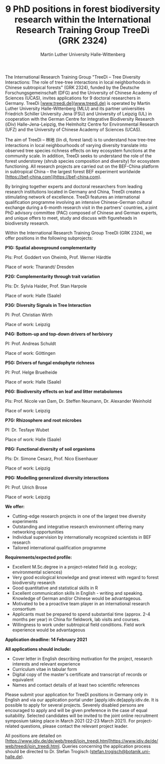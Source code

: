 ﻿---
layout: post
title: "9 PhD positions in forest biodiversity research within the International Research Training Group TreeDì (GRK 2324)"
author: Martin Luther University Halle-Wittenberg
categories: [ Article ]
image: assets/projects/job.jpg
tags: featured
---

The International Research Training Group "TreeDì – Tree Diversity Interactions: The role of tree-tree interactions in local neighborhoods in Chinese subtropical forests" (GRK 2324), funded by the Deutsche Forschungsgemeinschaft (DFG) and the University of Chinese Academy of Sciences (UCAS), invites applications for 9 doctoral researchers in Germany. TreeDì [www.treedi.de](www.treedi.de) is operated by Martin Luther University Halle-Wittenberg (MLU) and its partner universities Friedrich Schiller University Jena (FSU) and University of Leipzig (UL) in cooperation with the German Centre for Integrative Biodiversity Research (iDiv) Halle-Jena-Leipzig, the Helmholtz Centre for Environmental Research (UFZ) and the University of Chinese Academy of Sciences (UCAS).

The aim of TreeDì – 林地 (lín dì, forest land) is to understand how tree-tree interactions in local neighbourhoods of varying diversity translate into observed tree species richness effects on key ecosystem functions at the community scale. In addition, TreeDì seeks to understand the role of the forest understorey (shrub species composition and diversity) for ecosystem functioning. All research projects are carried out on the BEF-China platform in subtropical China – the largest forest BEF experiment worldwide [https://bef-china.com](https://bef-china.com).

By bringing together experts and doctoral researchers from leading research institutions located in Germany and China, TreeDì creates a stimulating network of excellence. TreeDì features an international qualification programme involving an intensive Chinese-German cultural exchange during a 6-month research visit in the partners' countries, a joint PhD advisory committee (PAC) composed of Chinese and German experts, and unique offers to meet, study and discuss with figureheads in biodiversity research.

Within the International Research Training Group TreeDì (GRK 2324), we offer positions in the following subprojects:

<strong><strong>P1G: Spatial aboveground complementarity</strong></strong>

PIs: Prof. Goddert von Oheimb, Prof. Werner Härdtle

Place of work: Tharandt/ Dresden


<strong><strong>P2G: Complementarity through trait variation</strong></strong>

PIs: Dr. Sylvia Haider, Prof. Stan Harpole

Place of work: Halle (Saale)


<strong><strong>P3G: Diversity Signals in Tree Interaction</strong></strong>

PI: Prof. Christian Wirth

Place of work: Leipzig


<strong><strong>P4G: Bottom-up and top-down drivers of herbivory</strong></strong>

PI: Prof. Andreas Schuldt

Place of work: Göttingen


<strong><strong>P5G: Drivers of fungal endophyte richness</strong></strong>

PI: Prof. Helge Bruelheide

Place of work: Halle (Saale)


<strong><strong>P6G: Biodiversity effects on leaf and litter metabolomes</strong></strong>

PIs: Prof. Nicole van Dam, Dr. Steffen Neumann, Dr. Alexander Weinhold

Place of work: Leipzig


<strong><strong>P7G: Rhizosphere and root microbes</strong></strong>

PI: Dr. Tesfaye Wubet

Place of work: Halle (Saale)


<strong><strong>P8G: Functional diversity of soil organisms</strong></strong>

PIs: Dr. Simone Cesarz, Prof. Nico Eisenhauer

Place of work: Leipzig


<strong><strong>P9G: Modelling generalized diversity interactions</strong></strong>

PI: Prof. Ulrich Brose

Place of work: Leipzig


<strong><strong>We offer:</strong></strong>

* Cutting-edge research projects in one of the largest tree diversity experiments
* Outstanding and integrative research environment offering many networking opportunities
* Individual supervision by internationally recognized scientists in BEF research
* Tailored international qualification programme

<strong><strong>Requirements/expected profile:</strong></strong>
* Excellent M.Sc.degree in a project-related field (e.g. ecology; environmental sciences)
* Very good ecological knowledge and great interest with regard to forest biodiversity research
* Good quantitative and statistical skills in R
* Excellent communication skills in English - writing and speaking. Knowledge of German and/or Chinese would be advantageous.
* Motivated to be a proactive team player in an international research consortium
* Applicants must be prepared to spend substantial time (approx. 2-4 months per year) in China for fieldwork, lab visits and courses.
* Willingness to work under subtropical field conditions. Field work experience would be advantageous

<strong><strong>Application deadline: 14 February 2021</strong></strong>

<strong><strong>All applications should include:</strong></strong>
* Cover letter in English describing motivation for the project, research interests and relevant experience
* Curriculum vitae in tabular form
* Digital copy of the master's certificate and transcript of records or equivalent
* Names and contact details of at least two scientific references

Please submit your application for TreeDì positions in Germany only in English and via our application portal under [apply.idiv.de]apply.idiv.de. It is possible to apply for several projects. Severely disabled persons are encouraged to apply and will be given preference in the case of equal suitability. Selected candidates will be invited to the joint online recruitment symposium taking place in March 2021 (22-23 March 2021). For project-related questions, please contact the relevant project leader.

All positions are detailed on [https://www.idiv.de/de/web/treedi/join_treedi.html]https://www.idiv.de/de/web/treedi/join_treedi.html. 
Queries concerning the application process should be directed to Dr. Stefan Trogisch (stefan.trogisch@botanik.uni-halle.de). 

